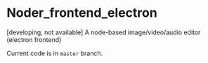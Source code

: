 # Noder_frontend_electron
[developing, not available] A node-based image/video/audio editor (electron frontend)

Current code is in `master` branch.
